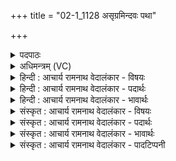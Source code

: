 +++
title = "02-1_1128 असृग्रमिन्दवः पथा"

+++
<details><summary>पदपाठः</summary>

अ꣡सृ꣢꣯ग्रम्। इ꣡न्द꣢꣯वः। प꣣था꣢। ध꣡र्म꣢꣯न्। ऋ꣣त꣡स्य꣢। सु꣣श्रि꣡यः꣢। सु꣣। श्रि꣡यः꣢꣯। वि꣣दानाः꣢। अ꣣स्य। यो꣡ज꣢꣯ना। ११२८।
</details>

<details><summary>अधिमन्त्रम् (VC)</summary>

- पवमानः सोमः
- असितः काश्यपो देवलो वा
- गायत्री
- षड्जः
</details>

<details><summary>हिन्दी : आचार्य रामनाथ वेदालंकार - विषयः</summary>

प्रथम मन्त्र में विद्वानों का विषय वर्णित है।
</details>

<details><summary>हिन्दी : आचार्य रामनाथ वेदालंकार - पदार्थः</summary>

पदार्थान्वय -  (सुश्रियः)उत्तम श्रीवाले, (इन्दवः)तेजस्वी,ज्ञानरस से भिगोनेवाले विद्वान् गुरु लोग(ऋतस्य पथा)सत्य के मार्ग से(धर्मन्)धर्म में(असृग्रम्)तत्पर होते हैं,क्योंकि वे(अस्य)इस धर्ममार्ग की(योजना)क्रियान्वयन-पद्धतियों को(विदानाः)जानते हैं ॥१॥
</details>

<details><summary>हिन्दी : आचार्य रामनाथ वेदालंकार - भावार्थः</summary>

भावार्थ -  विद्वान् लोग स्वयं भी सत्य और धर्म के मार्ग में चलें तथा योजनाएँ बनाकर दूसरों को भी उस मार्ग पर चलाएँ ॥१॥
</details>

<details><summary>संस्कृत : आचार्य रामनाथ वेदालंकार - विषयः</summary>

तत्रादौ विदुषां विषयमाह।
</details>

<details><summary>संस्कृत : आचार्य रामनाथ वेदालंकार - पदार्थः</summary>

पदार्थान्वय -  (सुश्रियः)सुशोभाः, (इन्दवः)तेजस्विनः,ज्ञानरसेन क्लेदकाः विद्वांसो गुरवः(ऋतस्य पथा)सत्यस्य मार्गेण(धर्मन्)धर्मे।[धर्मणि इति प्राप्ते ‘सुपां सुलुक्०’। अ० ७।१।३९ इत्यनेन विभक्तेर्लुक्।] (असृग्रम्)सृज्यन्ते,तत्परा भवन्ति,यतः ते(अस्य)धर्ममार्गस्य(योजना)योजनानि,क्रियान्वयनपद्धतीः[अत्र शेर्लोपः।] (विदानाः)जानानाः भवन्ति ॥१॥
</details>

<details><summary>संस्कृत : आचार्य रामनाथ वेदालंकार - भावार्थः</summary>

भावार्थ -  विद्वांसो जनाः स्वयमपि सत्यस्य धर्मस्य च मार्गे चलन्तु,योजना निर्मायान्यानपि च तस्मिन् मार्गे प्रवर्तयन्तु ॥१॥
</details>

<details><summary>संस्कृत : आचार्य रामनाथ वेदालंकार - पादटिप्पनी</summary>

टिप्पनी -   १.ऋ० ९।७।१,‘योज॑नम्’इति पाठः।
</details>